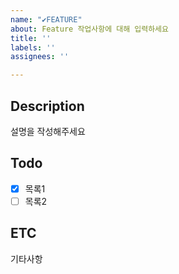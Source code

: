 ```yaml
---
name: "✔FEATURE"
about: Feature 작업사항에 대해 입력하세요
title: ''
labels: ''
assignees: ''

---
```


Description
-----
설명을 작성해주세요

Todo
-----
- [x] 목록1
- [ ] 목록2

ETC
-----
기타사항

